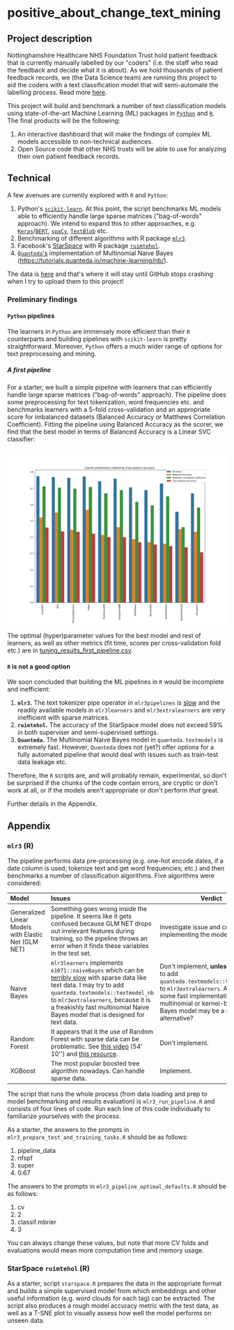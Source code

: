 # positive_about_change_text_mining

## Project description
Nottinghamshire Healthcare NHS Foundation Trust hold  patient feedback that is currently manually labelled by our "coders" (i.e. the staff who read the feedback and decide what it is about). As we hold thousands of patient feedback records, we (the Data Science team) are running this project to aid the coders with a text classification model that will semi-automate the labelling process. Read more [here](https://involve.nottshc.nhs.uk/blog/new-nhs-england-funded-project-in-our-team-developing-text-mining-algorithms-for-patient-feedback-data/).

This project will build and benchmark a number of text classification models using state-of-the-art Machine Learning (ML) packages in [`Python`](https://www.python.org/) and [`R`](https://www.r-project.org/). The final products will be the following:

1. An interactive dashboard that will make the findings of complex ML models accessible to non-technical audiences.
2. Open Source code that other NHS trusts will be able to use for analyzing their own patient feedback records.

## Technical
A few avenues are currently explored with `R` and `Python`:

1. Python's [`scikit-learn`](https://scikit-learn.org/stable/index.html). At this point, the script benchmarks ML models able to efficiently handle large sparse matrices ("bag-of-words" approach). We intend to expand this to other approaches, e.g. [`Keras`](https://keras.io/)/[`BERT`](https://pypi.org/project/keras-bert/), [`spaCy`](https://spacy.io/), [`TextBlob`](https://textblob.readthedocs.io/en/dev/quickstart.html#words-inflection-and-lemmatization) etc.
2. Benchmarking of different algorithms with R package [`mlr3`](https://github.com/mlr-org]).
3. Facebook's [StarSpace](https://github.com/facebookresearch/StarSpace) with R package [`ruimtehol`](https://github.com/bnosac/ruimtehol).
4. [`Quanteda`'s](https://quanteda.io/index.html) implementation of Multinomial Naive Bayes (https://tutorials.quanteda.io/machine-learning/nb/).

The data is [here](https://github.com/ChrisBeeley/naturallanguageprocessing/blob/master/cleanData.Rdata) and that's where it will stay until GitHub stops crashing when I try to upload them to this project!

### Preliminary findings

#### `Python` pipelines
The learners in `Python` are immensely more efficient than their `R` counterparts and building pipelines with `scikit-learn` is pretty straightforward. Moreover, `Python` offers a much wider range of options for text preprocessing and mining.

##### A first pipeline
For a starter, we built a simple pipeline with learners that can efficiently handle large sparse matrices ("bag-of-words" approach). The pipeline does some preprocessing for text tokenization, word frequencies etc. and benchmarks learners with a 5-fold cross-validation and an appropriate score for imbalanced datasets (Balanced Accuracy or Matthews Correlation Coefficient). Fitting the pipeline using Balanced Accuracy as the scorer, we find that the best model in terms of Balanced Accuracy is a Linear SVC classifier:

![](p_compare_models_bar_class_balance_accuracy.png)

The optimal (hyper)parameter values for the best model and rest of learners, as well as other metrics (fit time, scores per cross-validation fold etc.) are in [tuning_results_first_pipeline.csv](https://github.com/CDU-data-science-team/positive_about_change_text_mining/blob/master/tuning_results_first_pipeline.csv).

#### `R` is not a good option
We soon concluded that building the ML pipelines in `R` would be incomplete and inefficient:

1. **`mlr3`.** The text tokenizer pipe operator in `mlr3pipelines` is [slow](https://github.com/mlr-org/mlr3pipelines/issues/511) and the readily available models in `mlr3learners` and `mlr3extralearners` are very inefficient with sparse matrices.
2. **`ruimtehol`.** The accuracy of the StarSpace model does not exceed 59% in both superviser and semi-supervised settings.
3. **`Quanteda`.** The Multinomial Naive Bayes model in `quanteda.textmodels` is extremely fast. However, `Quanteda` does not (yet?) offer options for a fully automated pipeline that would deal with issues such as train-test data leakage etc.

Therefore, the `R` scripts are, and will probably remain, experimental, so don't be surprised if the chunks of the code contain errors, are cryptic or don't work at all, or if the models aren't appropriate or don't perform _that_ great.

Further details in the Appendix.

## Appendix
### `mlr3` (R)
The pipeline performs data pre-processing (e.g. one-hot encode dates, if a date column is used; tokenize text and get word frequencies; etc.) and then benchmarks a number of classification algorithms. Five algorithms were considered:

| Model                                                 | Issues      | Verdict     |
| :-------------                                        | :---------- | ----------- |
| Generalized Linear Models with Elastic Net (GLM NET) | Something goes wrong inside the pipeline. It seems like it gets confused because GLM NET drops out irrelevant features during training, so the pipeline throws an error when it finds these variables in the test set.  | Investigate issue and consider implementing the model.    |
| Naive Bayes | `mlr3learners` implements `e1071::naiveBayes` which can be [terribly slow](https://stackoverflow.com/questions/54427001/naive-bayes-in-quanteda-vs-caret-wildly-different-results) with sparse data like text data. I may try to add `quanteda.textmodels::textmodel_nb` to `mlr3extralearners`, because it is a freakishly fast multinomial Naive Bayes model that is designed for text data.  | Don't implement, **unless** I manage to add `quanteda.textmodels::textmodel_nb` to `mlr3extralearners`. Alternatively, some fast implementation of a multinomial or kernel-based Naive Bayes model may be a reasonable alternative? |
| Random Forest | It appears that it the use of Random Forest with sparse data can be problematic. See [this video](https://www.youtube.com/watch?v=Sz8RB_fPYOk) (54' 10'') and [this resource](https://stats.stackexchange.com/questions/28828/is-there-a-random-forest-implementation-that-works-well-with-very-sparse-data).   | Don't implement.    |
| XGBoost | The most popular boosted tree algorithm nowadays. Can handle sparse data.   | Implement.    |

The script that runs the whole process (from data loading and prep to model benchmarking and results evaluation) is `mlr3_run_pipeline.R` and consists of four lines of code. Run each line of this code individually to familiarize yourselves with the process.

As a starter, the answers to the prompts in `mlr3_prepare_test_and_training_tasks.R` should be as follows:

1. pipeline_data
2. nfspf
3. super
4. 0.67

The answers to the prompts in `mlr3_pipeline_optimal_defaults.R` should be as follows:

1. cv
2. 2
3. classif.mbrier
4. 3

You can always change these values, but note that more CV folds and evaluations would mean more computation time and memory usage.

### StarSpace `ruimtehol` (R)
As a starter, script `starspace.R` prepares the data in the appropriate format and builds a simple supervised model from which embeddings and other useful information (e.g. word clouds for each tag) can be extracted. The script also produces a rough model accuracy metric with the test data, as well as a T-SNE plot to visually assess how well the model performs on unseen data.
